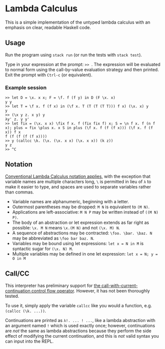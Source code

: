 # Lambda Calculus
This is a simple implementation of the untyped lambda calculus
with an emphasis on clear, readable Haskell code.

## Usage
Run the program using `stack run` (or run the tests with `stack test`).

Type in your expression at the prompt: `>> `.
The expression will be evaluated to normal form using the call-by-value evaluation strategy and then printed.
Exit the prompt with `Ctrl-c` (or equivalent).

### Example session
```
>> let D = \x. x x; F = \f. f (f y) in D (F \x. x)
y y
>> let T = \f x. f (f x) in (\f x. T (T (T (T T))) f x) (\x. x) y
y
>> (\x y z. x y) y
λy' z. y y'
>> let fix = (\x. x x) \fix f x. f (fix fix f) x; S = \n f x. f (n f x); plus = fix \plus x. x S in plus (\f x. f (f (f x))) (\f x. f (f x)) f x
f (f (f (f (f x))))
>> y (callcc \k. (\x. (\x. x x) (\x. x x)) (k z))
y z
>> ^C
```

## Notation
[Conventional Lambda Calculus notation applies](https://en.wikipedia.org/wiki/Lambda_calculus_definition#Notation),
with the exception that variable names are multiple characters long,
`\` is permitted in lieu of `λ` to make it easier to type,
and spaces are used to separate variables rather than commas.

* Variable names are alphanumeric, beginning with a letter.
* Outermost parentheses may be dropped: `M N` is equivalent to `(M N)`.
* Applications are left-associative: `M N P` may be written instead of `((M N) P)`.
* The body of an abstraction or let expression extends as far right as possible: `\x. M N` means `\x.(M N)` and not `(\x. M) N`.
* A sequence of abstractions may be contracted: `\foo. \bar. \baz. N` may be abbreviated as `\foo bar baz. N`.
* Variables may be bound using let expressions: `let x = N in M` is syntactic sugar for `(\x. N) M`.
* Multiple variables may be defined in one let expression: `let x = N; y = O in M`

## Call/CC
This interpreter has preliminary support for
[the call-with-current-continuation control flow operator](https://en.wikipedia.org/wiki/Call-with-current-continuation).
However, it has not been thoroughly tested.

To use it, simply apply the variable `callcc` like you would a function, e.g. `(callcc (\k. ...))`.

Continuations are printed as `λ!. ... ! ...`, like a lambda abstraction
with an argument named `!` which is used exactly once;
however, continuations are *not* the same as lambda abstractions
because they perform the side effect of modifying the current continuation,
and this is *not* valid syntax you can input into the REPL.
